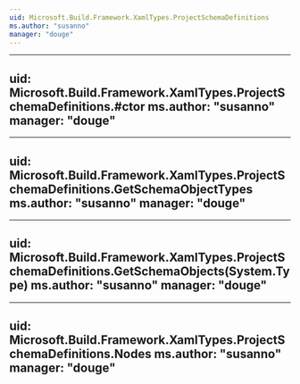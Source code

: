 ```yaml
---
uid: Microsoft.Build.Framework.XamlTypes.ProjectSchemaDefinitions
ms.author: "susanno"
manager: "douge"
---
```


---
uid: Microsoft.Build.Framework.XamlTypes.ProjectSchemaDefinitions.#ctor
ms.author: "susanno"
manager: "douge"
---

---
uid: Microsoft.Build.Framework.XamlTypes.ProjectSchemaDefinitions.GetSchemaObjectTypes
ms.author: "susanno"
manager: "douge"
---

---
uid: Microsoft.Build.Framework.XamlTypes.ProjectSchemaDefinitions.GetSchemaObjects(System.Type)
ms.author: "susanno"
manager: "douge"
---

---
uid: Microsoft.Build.Framework.XamlTypes.ProjectSchemaDefinitions.Nodes
ms.author: "susanno"
manager: "douge"
---
